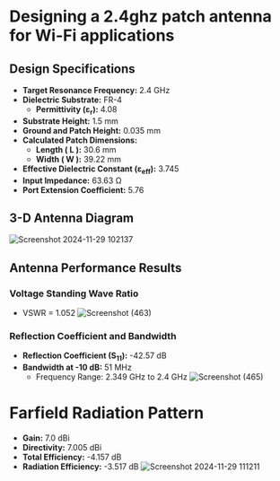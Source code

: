 # Designing a 2.4ghz patch antenna for Wi-Fi applications
## Design Specifications
- **Target Resonance Frequency:** 2.4 GHz
- **Dielectric Substrate:** FR-4  
  - **Permittivity (ε<sub>r</sub>):** 4.08
- **Substrate Height:** 1.5 mm
- **Ground and Patch Height:** 0.035 mm
- **Calculated Patch Dimensions:**  
  - **Length \( L \):** 30.6 mm  
  - **Width \( W \):** 39.22 mm
- **Effective Dielectric Constant (ε<sub>eff</sub>):** 3.745
- **Input Impedance:** 63.63 Ω
- **Port Extension Coefficient:** 5.76
## 3-D Antenna Diagram
![Screenshot 2024-11-29 102137](https://github.com/user-attachments/assets/a2d8cb3d-dfba-4538-8d8e-14fafb8f19df)
## Antenna Performance Results
### Voltage Standing Wave Ratio
- VSWR = 1.052
![Screenshot (463)](https://github.com/user-attachments/assets/6fed90c8-8543-48db-94c8-71278da81e35)
### Reflection Coefficient and Bandwidth
- **Reflection Coefficient (S<sub>11</sub>):** -42.57 dB
- **Bandwidth at -10 dB:** 51 MHz  
  - Frequency Range: 2.349 GHz to 2.4 GHz
![Screenshot (465)](https://github.com/user-attachments/assets/e28e990c-673a-4dac-8d1f-1015f15c5121)
# Farfield Radiation Pattern
- **Gain:** 7.0 dBi  
- **Directivity:** 7.005 dBi  
- **Total Efficiency:** -4.157 dB  
- **Radiation Efficiency:** -3.517 dB
![Screenshot 2024-11-29 111211](https://github.com/user-attachments/assets/76221f4e-103c-44e6-acda-950be2741731)
